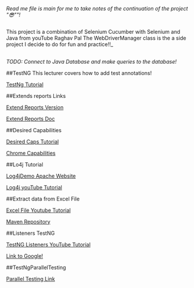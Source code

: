 _Read me file is main for me to take notes of the continuation of the project "😎""!_

##
This project is a combination of Selenium Cucumber with Selenium and Java from youTube Raghav Pal
The WebDriverManager class is the a side project I decide to do for fun and practice!!_
##

_TODO: Connect to Java Database and make queries to the database!_

##TestNG
This lecturer covers how to add test annotations!

[TestNg Tutorial](https://www.youtube.com/watch?v=eF_Vb-d4kIo&list=PLhW3qG5bs-L8oRay6qeS70vJYZ3SBQnFa&index=12)

##Extends reports Links

[Extend Reports Version](http://extentreports.com/docs/versions/4/java/)

[Extend Reports Doc](http://extentreports.com/docs/versions/3/java/#pro-vs-community)

##Desired Capabilities

[Desired Caps Tutorial](https://sites.google.com/a/chromium.org/chromedriver/capabilities)

[Chrome Capabilities](https://sites.google.com/a/chromium.org/chromedriver/capabilities)
 
 ##Lo4j Tutorial
 
 [Log4jDemo Apache Website](https://logging.apache.org/log4j/2.x/download.html)
 
 [Log4j youTube Tutorial](https://www.youtube.com/watch?v=rbuR9Q_55h4&list=PLhW3qG5bs-L8oRay6qeS70vJYZ3SBQnFa&index=16)
 
 ##Extract data from Excel File
 
 [Excel File Youtube Tutorial](https://www.youtube.com/watch?v=CV3SOorFydE&list=PLhW3qG5bs-L8oRay6qeS70vJYZ3SBQnFa&index=20)
 
 [Maven Repository](https://mvnrepository.com/artifact/org.apache.poi/poi-ooxml)
 
 ##Listeners TestNG
 
 [TestNG Listeners YouTube Tutorial](https://www.youtube.com/watch?v=WAyMslXOkLM&list=PLhW3qG5bs-L8oRay6qeS70vJYZ3SBQnFa&index=22)
 
 [Link to Google!](https://google.com)
 
 ##TestNgParallelTesting
 
 [Parallel Testing Link](https://www.youtube.com/watch?v=WZfh6v53leA&list=PLhW3qG5bs-L8oRay6qeS70vJYZ3SBQnFa&index=24)
 
 
